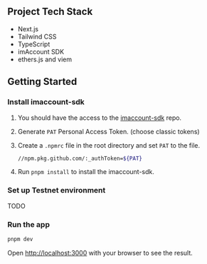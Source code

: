 ## Project Tech Stack

- Next.js
- Tailwind CSS
- TypeScript
- imAccount SDK
- ethers.js and viem

## Getting Started

### Install imaccount-sdk

1. You should have the access to the [imaccount-sdk](https://github.com/consenlabs/imaccount-sdk) repo.
2. Generate `PAT` Personal Access Token. (choose classic tokens)
3. Create a `.npmrc` file in the root directory and set `PAT` to the file.
    ```bash
    //npm.pkg.github.com/:_authToken=${PAT}
    ```

4. Run `pnpm install` to install the imaccount-sdk.

### Set up Testnet environment
TODO

### Run the app

```bash
pnpm dev
```

Open [http://localhost:3000](http://localhost:3000) with your browser to see the result.
